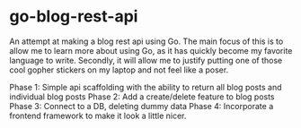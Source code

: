 # go-blog-rest-api
An attempt at making a blog rest api using Go.
The main focus of this is to allow me to learn more about using Go, as it has quickly become my favorite language to write. 
Secondly, it will allow me to justify putting one of those cool gopher stickers on my laptop and not feel like a poser. 

Phase 1: Simple api scaffolding with the ability to return all blog posts and individual blog posts
Phase 2: Add a create/delete feature to blog posts 
Phase 3: Connect to a DB, deleting dummy data 
Phase 4: Incorporate a frontend framework to make it look a little nicer. 
